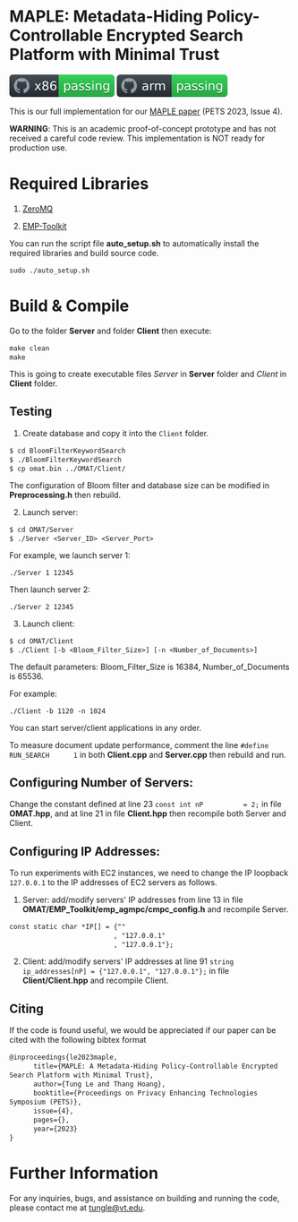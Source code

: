 # MAPLE: Metadata-Hiding Policy-Controllable Encrypted Search Platform with Minimal Trust

![x86](https://github.com/vt-asaplab/MAPLE/blob/main/OMAT/EMP_Toolkit/emp-tool/utils/workflows/x86/badge.svg)
![arm](https://github.com/vt-asaplab/MAPLE/blob/main/OMAT/EMP_Toolkit/emp-tool/utils/workflows/arm/badge.svg)

This is our full implementation for our [MAPLE paper](https://eprint.iacr.org/2023/1105.pdf) (PETS 2023, Issue 4).

**WARNING**: This is an academic proof-of-concept prototype and has not received a careful code review. This implementation is NOT ready for production use.

# Required Libraries

1. [ZeroMQ](https://github.com/zeromq/cppzmq/releases/tag/v4.8.1)

2. [EMP-Toolkit](https://github.com/emp-toolkit/emp-agmpc)

You can run the script file **auto_setup.sh** to automatically install the required libraries and build source code. 
```
sudo ./auto_setup.sh
```

# Build & Compile

Go to the folder **Server** and folder **Client** then execute:
``` 
make clean
make
```
This is going to create executable files *Server* in **Server** folder and *Client* in **Client** folder.

## Testing
1. Create database and copy it into the ``Client`` folder.
```
$ cd BloomFilterKeywordSearch
$ ./BloomFilterKeywordSearch
$ cp omat.bin ../OMAT/Client/
```
The configuration of Bloom filter and database size can be modified in **Preprocessing.h** then rebuild. 

2. Launch server:
```
$ cd OMAT/Server
$ ./Server <Server_ID> <Server_Port> 
```

For example, we launch server 1:
```
./Server 1 12345
```
Then launch server 2:
```
./Server 2 12345
```

3. Launch client:
```
$ cd OMAT/Client
$ ./Client [-b <Bloom_Filter_Size>] [-n <Number_of_Documents>]
```

The default parameters: Bloom_Filter_Size is 16384, Number_of_Documents is 65536. 

For example: 
```
./Client -b 1120 -n 1024
```

You can start server/client applications in any order.

To measure document update performance, comment the line ``#define RUN_SEARCH      1`` in both **Client.cpp** and **Server.cpp** then rebuild and run. 

## Configuring Number of Servers:
Change the constant defined at line 23 ``const int nP          = 2;`` in file **OMAT.hpp**, and at line 21 in file **Client.hpp** then recompile both Server and Client.

## Configuring IP Addresses:
To run experiments with EC2 instances, we need to change the IP loopback ```127.0.0.1``` to the IP addresses of EC2 servers as follows. 

1. Server: add/modify servers' IP addresses from line 13 in file **OMAT/EMP_Toolkit/emp_agmpc/cmpc_config.h** and recompile Server.
```
const static char *IP[] = {""
                          , "127.0.0.1"
                          , "127.0.0.1"}; 
```

2. Client: add/modify servers' IP addresses at line 91 ``string ip_addresses[nP] = {"127.0.0.1", "127.0.0.1"};`` in file **Client/Client.hpp** and recompile Client.
   
## Citing

If the code is found useful, we would be appreciated if our paper can be cited with the following bibtex format 

```
@inproceedings{le2023maple,
      title={MAPLE: A Metadata-Hiding Policy-Controllable Encrypted Search Platform with Minimal Trust},
      author={Tung Le and Thang Hoang},
      booktitle={Proceedings on Privacy Enhancing Technologies Symposium (PETS)},
      issue={4},
      pages={},
      year={2023}
}
```

# Further Information
For any inquiries, bugs, and assistance on building and running the code, please contact me at [tungle@vt.edu](mailto:tungle@vt.edu?Subject=[PORLA]%20Inquiry).

